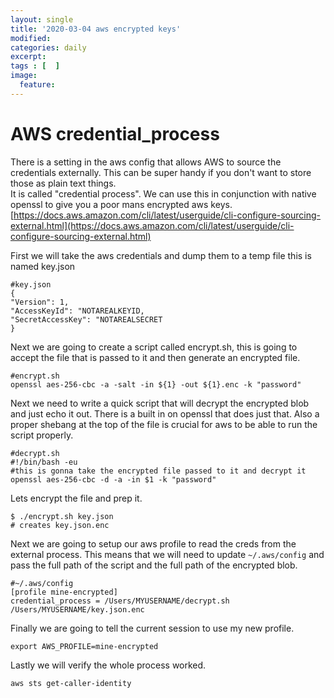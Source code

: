 ```yaml
---
layout: single
title: '2020-03-04 aws encrypted keys'
modified:
categories: daily
excerpt:
tags : [  ]
image:
  feature:
---
```

# AWS credential_process
There is a setting in the aws config that allows AWS to source the credentials externally.   This can be super handy if you don't want to store those as plain text things.  
It is called "credential process".  We can use this in conjunction with  native openssl to give you a poor mans encrypted aws keys.  
[https://docs.aws.amazon.com/cli/latest/userguide/cli-configure-sourcing-external.html](https://docs.aws.amazon.com/cli/latest/userguide/cli-configure-sourcing-external.html) 

First we will take the aws credentials and dump them to a temp file this is named key.json  
```
#key.json
{ 
"Version": 1, 
"AccessKeyId": "NOTAREALKEYID, 
"SecretAccessKey": "NOTAREALSECRET
}
```  
Next we are going to create a script called encrypt.sh, this is going to accept the file that is passed to it and then generate an encrypted file.  
```
#encrypt.sh
openssl aes-256-cbc -a -salt -in ${1} -out ${1}.enc -k "password"
```  
Next we need to write a quick script that will decrypt the encrypted blob and just echo it out.  There is a built in on openssl that does just that.  Also a proper shebang at the top of the file is crucial for aws to be able to run the script properly.  
```
#decrypt.sh
#!/bin/bash -eu
#this is gonna take the encrypted file passed to it and decrypt it
openssl aes-256-cbc -d -a -in $1 -k "password"
```  
Lets encrypt the file and prep it.  
```
$ ./encrypt.sh key.json
# creates key.json.enc
```  
Next we are going to setup our aws profile to read the creds from the external process.  This means that we will need to update `~/.aws/config` and pass the full path of the script and the full path of the encrypted blob.  
```
#~/.aws/config
[profile mine-encrypted]
credential_process = /Users/MYUSERNAME/decrypt.sh /Users/MYUSERNAME/key.json.enc
```   
Finally we are going to tell the current session to use my new profile.  
```
export AWS_PROFILE=mine-encrypted
```  
Lastly we will verify the whole process worked.   
```
aws sts get-caller-identity
```
